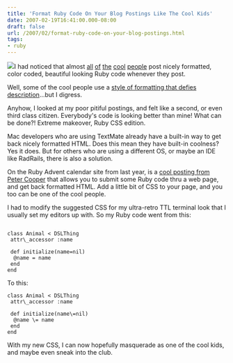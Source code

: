 ```yaml
---
title: 'Format Ruby Code On Your Blog Postings Like The Cool Kids'
date: 2007-02-19T16:41:00.000-08:00
draft: false
url: /2007/02/format-ruby-code-on-your-blog-postings.html
tags: 
- ruby
---
```


[![](http://www.barronmind.com/attire6.jpg)](http://www.barronmind.com/attire6.jpg)I had noticed that almost [all](http://brainspl.at) [of](http://chadfowler.com/) [the](http://drnicwilliams.com/) [cool](http://errtheblog.com/) [people](http://dablog.rubypal.com/) post nicely formatted, color coded, beautiful looking Ruby code whenever they post.  
  
Well, some of the cool people use a [style of formatting that defies description](http://redhanded.hobix.com/inspect/streamCopyYoutubeRevverEtc.html)...but I digress.  
  
Anyhow, I looked at my poor pitiful postings, and felt like a second, or even third class citizen. Everybody's code is looking better than mine! What can be done?! Extreme makeover, Ruby CSS edition.  
  
Mac developers who are using TextMate already have a built-in way to get back nicely formatted HTML. Does this mean they have built-in coolness? Yes it does. But for others who are using a different OS, or maybe an IDE like RadRails, there is also a solution.  
  
On the Ruby Advent calendar site from last year, is a [cool posting from Peter Cooper](http://www.rubyinside.com/advent2006/7-coloring.html) that allows you to submit some Ruby code thru a web page, and get back formatted HTML. Add a little bit of CSS to your page, and you too can be one of the cool people.  
  
I had to modify the suggested CSS for my ultra-retro TTL terminal look that I usually set my editors up with. So my Ruby code went from this:  
  
```
  
class Animal < DSLThing  
 attr\_accessor :name  
   
 def initialize(name=nil)  
  @name = name  
 end  
end  

```  
  
To this:  
```
class Animal < DSLThing  
 attr\_accessor :name  
   
 def initialize(name\=nil)  
  @name \= name  
 end  
end
```  
  
With my new CSS, I can now hopefully masquerade as one of the cool kids, and maybe even sneak into the club.